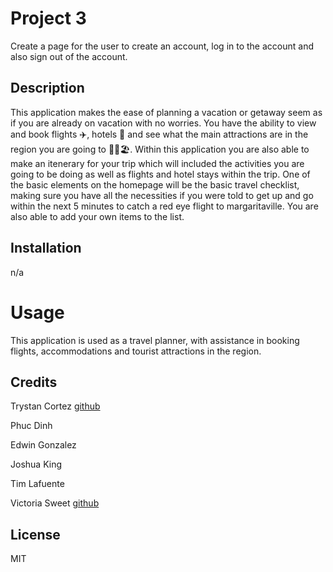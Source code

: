 # Project 3

Create a page for the user to create an account, log in to the account and also sign out of the account.


## Description
This application makes the ease of planning a vacation or getaway seem as if you are already on vacation with no worries. You have the ability to view and book flights ✈️, hotels 🏨 and see what the main attractions are in the region you are going to 🗽🎨🏖️. Within this application you are also able to make an itenerary for your trip which will included the activities you are going to be doing as well as flights and hotel stays within the trip. One of the basic elements on the homepage will be the basic travel checklist, making sure you have all the necessities if you were told to get up and go within the next 5 minutes to catch a red eye flight to margaritaville. You are also able to add your own items to the list. 

## Installation
n/a

# Usage
This application is used as a travel planner, with assistance in booking flights, accommodations and tourist attractions in the region. 

## Credits
Trystan Cortez
[github](https://github.com/CortezT)

Phuc Dinh

Edwin Gonzalez

Joshua King

Tim Lafuente

Victoria Sweet
[github](https://github.com/VictoriaSweet)

## License
MIT
